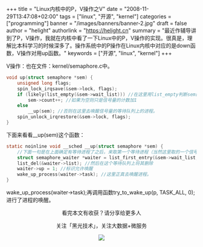 +++
title = "Linux内核中的P，V操作之V"
date = "2008-11-29T13:47:08+02:00"
tags = ["linux", "开源", "kernel"]
categories = ["programming"]
banner = "/images/banners/banner-2.jpg"
draft = false
author = "helight"
authorlink = "https://helight.cn"
summary = "最近作辅导讲到了P，V操作，我就在内核中看了一下Linux中的P，V操作的实现。很真是，理解比本科学习的时候深多了。操作系统中的P操作在Linux内核中对应的是down函数，V操作对用up函数。"
keywords = ["开源", "linux", "kernel"]
+++

V操作：也在文件：kernel/semaphore.c中。 
``` c
void up(struct semaphore *sem) { 
    unsigned long flags; 
    spin_lock_irqsave(&sem->lock, flags); 
    if (likely(list_empty(&sem->wait_list))) //在这里用list_empty判断sem的等待队列是否为空。 
        sem->count++; //如果为空则只是信号量的计数加1 
    else 
        __up(sem); //否则在这里去唤醒信号量的等待队列上的进程。 
    spin_unlock_irqrestore(&sem->lock, flags); 
} 
```
下面来看看__up(sem)这个函数： 
``` c
static noinline void __sched __up(struct semaphore *sem) {
    //下面一句是在上面确定有等待进程了之后，来取第一个等待进程（当然这里取的一个信号量结构体）。应为第一个进程是等待最久的。 
    struct semaphore_waiter *waiter = list_first_entry(&sem->wait_list, struct semaphore_waiter, list); 
    list_del(&waiter->list); //然后在这个等待队列上将其删除 
    waiter->up = 1; //标识允许唤醒 
    wake_up_process(waiter->task); //这里正真去唤醒进程。 
} 
```
wake_up_process(waiter->task);再调用函数try_to_wake_up(p, TASK_ALL, 0);进行了进程的唤醒。

<center>
看完本文有收获？请分享给更多人<br>

关注「黑光技术」，关注大数据+微服务<br>

![](/images/qrcode_helight_tech.jpg)
</center>
